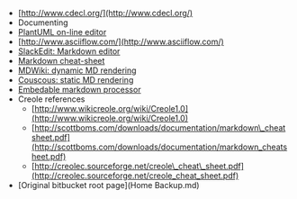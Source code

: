 - [http://www.cdecl.org/](http://www.cdecl.org/)
- Documenting
 - [PlantUML on-line editor](http://www.plantuml.com/plantuml/form)
 - [http://www.asciiflow.com/](http://www.asciiflow.com/)
 - [SlackEdit: Markdown editor](https://stackedit.io/editor#)
 - [Markdown cheat-sheet](http://assemble.io/docs/Cheatsheet-Markdown.html)
 - [MDWiki: dynamic MD rendering](https://github.com/Dynalon/mdwiki)
 - [Couscous: static MD rendering](http://couscous.io/)
 - [Embedable markdown processor](http://strapdownjs.com/) 
- Creole references
  - [http://www.wikicreole.org/wiki/Creole1.0](http://www.wikicreole.org/wiki/Creole1.0) 
  - [http://scottboms.com/downloads/documentation/markdown\_cheatsheet.pdf](http://scottboms.com/downloads/documentation/markdown_cheatsheet.pdf) 
  - [http://creolec.sourceforge.net/creole\_cheat\_sheet.pdf](http://creolec.sourceforge.net/creole_cheat_sheet.pdf)
- [Original bitbucket root page](Home Backup.md)